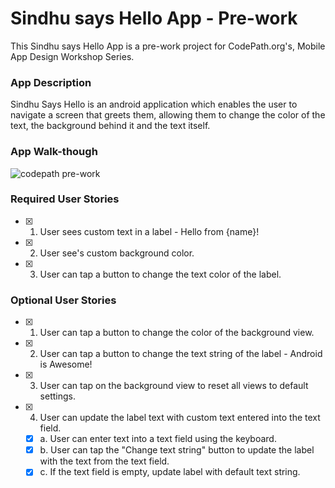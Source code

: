 # Sindhu says Hello App - Pre-work
This Sindhu says Hello App is a pre-work project for CodePath.org's, Mobile App Design Workshop Series.

### App Description
Sindhu Says Hello is an android application which enables the user to navigate a screen that greets them, allowing them to change the color of the text, the background behind it and the text itself.

### App Walk-though
![codepath pre-work](https://user-images.githubusercontent.com/38262408/45761987-fb748f80-bbf2-11e8-9579-6b8b7147061b.gif)

### Required User Stories
- [x] 1. User sees custom text in a label - Hello from {name}!
- [x] 2. User see's custom background color.
- [x] 3. User can tap a button to change the text color of the label.

### Optional User Stories
- [x] 1. User can tap a button to change the color of the background view.  
- [x] 2. User can tap a button to change the text string of the label - Android is Awesome!  
- [x] 3. User can tap on the background view to reset all views to default settings.  
- [x] 4. User can update the label text with custom text entered into the text field.  
   - [x] a. User can enter text into a text field using the keyboard.  
   - [x] b. User can tap the "Change text string" button to update the label with the text from the text field.  
   - [x] c. If the text field is empty, update label with default text string.  
